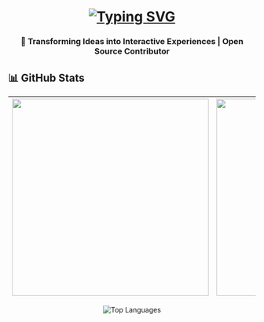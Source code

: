<h1 align="center">
<a href="https://git.io/typing-svg">
<img src="[https://readme-typing-svg.demolab.com?font=Fira+Code&weight=600&size=30&duration=4000&pause=1000&color=58A6FF&center=true&vCenter=true&width=500&lines=Hi+👋%2C+I'm+Wajiha+Kulsum;Frontend+Developer;React+Specialist;UI%2FUX+Enthusiast](https://readme-typing-svg.demolab.com/?font=Fira+Code&weight=600&size=30&duration=4000&pause=1000&color=58A6FF&center=true&vCenter=true&width=500&lines=Hi+%F0%9F%91%8B%2C+I%27m+Wajiha+Kulsum;Frontend+Developer;React+Specialist;UI%2FUX+Enthusiast)" alt="Typing SVG" />
</a>
</h1>

<h3 align="center">🚀 Transforming Ideas into Interactive Experiences | Open Source Contributor</h3>

## 📊 GitHub Stats

<div align="center">

| <img src="https://github-readme-stats.vercel.app/api?username=Wajiha-Kulsum&show_icons=true&theme=radical" width="400"> | <img src="https://github-readme-streak-stats.herokuapp.com/?user=Wajiha-Kulsum&theme=radical" width="400"> |
| --- | --- |
<p align="center">
<img src="https://github-readme-stats.vercel.app/api/top-langs/?username=Wajiha-Kulsum&layout=compact&theme=vision-friendly-dark" alt="Top Languages" />
</p>

[](https://github-readme-activity-graph.vercel.app/graph?username=Wajiha-Kulsum&theme=react-dark&hide_border=true&area=true)

</div>
